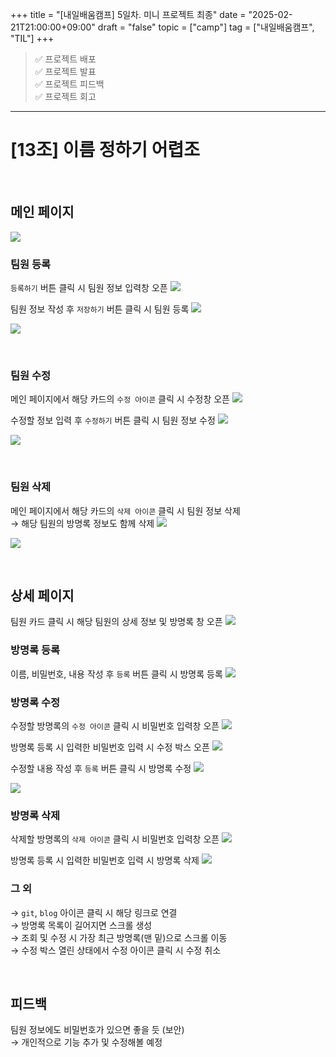 +++
title = "[내일배움캠프] 5일차. 미니 프로젝트 최종"
date = "2025-02-21T21:00:00+09:00"
draft = "false"
topic = ["camp"]
tag = ["내일배움캠프", "TIL"]
+++

> ✅ 프로젝트 배포  
✅ 프로젝트 발표  
✅ 프로젝트 피드백  
✅ 프로젝트 회고  

---

# [13조] 이름 정하기 어렵조

<br>

## 메인 페이지
![](https://velog.velcdn.com/images/ezro/post/3449fca5-1bf4-4a20-ad62-27100dab79df/image.png)

### 팀원 등록
`등록하기` 버튼 클릭 시 팀원 정보 입력창 오픈
![](https://velog.velcdn.com/images/ezro/post/03caaad7-3e0c-42ff-92bd-7b75f145319b/image.png)

팀원 정보 작성 후 `저장하기` 버튼 클릭 시 팀원 등록
![](https://velog.velcdn.com/images/ezro/post/2e135f2c-4c7f-4486-a183-13c71c3d14c5/image.png)

![](https://velog.velcdn.com/images/ezro/post/ac7cb6c0-281e-4a9b-8606-0db92378c463/image.png)

<br>

### 팀원 수정

메인 페이지에서 해당 카드의 `수정 아이콘` 클릭 시 수정창 오픈
![](https://velog.velcdn.com/images/ezro/post/38ac662d-8baa-4bc1-a332-872477a4c356/image.png)

수정할 정보 입력 후 `수정하기` 버튼 클릭 시 팀원 정보 수정
![](https://velog.velcdn.com/images/ezro/post/a8784abd-5d1d-4dd7-b17e-66c6f2dd4f9f/image.png)

![](https://velog.velcdn.com/images/ezro/post/2229a15a-e51f-4914-ac32-c45e226388dd/image.png)

<br>

### 팀원 삭제

메인 페이지에서 해당 카드의 `삭제 아이콘` 클릭 시 팀원 정보 삭제  
→ 해당 팀원의 방명록 정보도 함께 삭제
![](https://velog.velcdn.com/images/ezro/post/5f0c0ef1-f91f-47db-b913-51e8f0ed6204/image.png)

![](https://velog.velcdn.com/images/ezro/post/0089018d-259f-4c3a-b37d-af432112b3e3/image.png)

<br>

## 상세 페이지
팀원 카드 클릭 시 해당 팀원의 상세 정보 및 방명록 창 오픈
![](https://velog.velcdn.com/images/ezro/post/0bafdc9b-df55-4c41-a8bb-d4e37cebd600/image.png)

### 방명록 등록
이름, 비밀번호, 내용 작성 후 `등록` 버튼 클릭 시 방명록 등록
![](https://velog.velcdn.com/images/ezro/post/ebe6b43c-fcaa-4f96-88ef-7af0638c3eec/image.png)

### 방명록 수정
수정할 방명록의 `수정 아이콘` 클릭 시 비밀번호 입력창 오픈
![](https://velog.velcdn.com/images/ezro/post/1459e76a-1e98-4a74-9605-4f9722921c16/image.png)

방명록 등록 시 입력한 비밀번호 입력 시 수정 박스 오픈
![](https://velog.velcdn.com/images/ezro/post/4ff4cde6-3d7f-4d52-82ae-73f51c27352f/image.png)

수정할 내용 작성 후 `등록` 버튼 클릭 시 방명록 수정
![](https://velog.velcdn.com/images/ezro/post/752c44a4-926b-4d21-881a-117bfe53ac4d/image.png)

![](https://velog.velcdn.com/images/ezro/post/c4cfc3f0-4d73-4626-ad4d-4ad7e4a10091/image.png)

### 방명록 삭제
삭제할 방명록의 `삭제 아이콘` 클릭 시 비밀번호 입력창 오픈
![](https://velog.velcdn.com/images/ezro/post/68ea3275-e4c4-403f-8174-aabd8685ce7a/image.png)

방명록 등록 시 입력한 비밀번호 입력 시 방명록 삭제
![](https://velog.velcdn.com/images/ezro/post/d0700842-cb15-4a90-bdad-5975b2aae3bf/image.png)


### 그 외  
→ `git`, `blog` 아이콘 클릭 시 해당 링크로 연결  
→ 방명록 목록이 길어지면 스크롤 생성  
→ 조회 및 수정 시 가장 최근 방명록(맨 밑)으로 스크롤 이동  
→ 수정 박스 열린 상태에서 수정 아이콘 클릭 시 수정 취소  

<br>

## 피드백  
팀원 정보에도 비밀번호가 있으면 좋을 듯 (보안)  
→ 개인적으로 기능 추가 및 수정해볼 예정  
